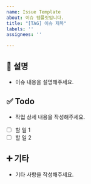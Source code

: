 ```yaml
---
name: Issue Template
about: 이슈 템플릿입니다.
title: "[TAG] 이슈 제목"
labels: ''
assignees: ''

---
```


## 📍 설명
- 이슈 내용을 설명해주세요.

## ✅ Todo
- 작업 상세 내용을 작성해주세요.
- [ ] 할 일 1
- [ ] 할 일 2

## ➕ 기타
- 기타 사항을 작성해주세요.
